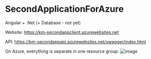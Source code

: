 # SecondApplicationForAzure
Angular + .Net (+ Database - not yet)

Website:
https://km-secondappclient.azurewebsites.net

API:
https://km-secondappapi.azurewebsites.net/swagger/index.html

On Azure, everything is separate in one resource group:
![image](https://github.com/kmieszala/SecondApplicationForAzure/assets/619347/c48b5a45-d39b-4469-b4ae-11711bce175c)
